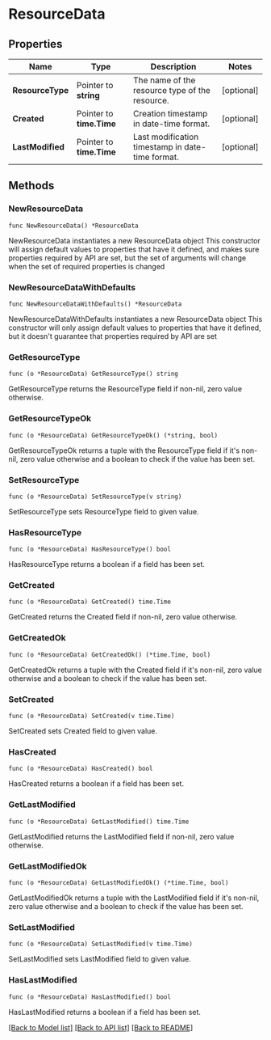 # ResourceData

## Properties

Name | Type | Description | Notes
------------ | ------------- | ------------- | -------------
**ResourceType** | Pointer to **string** | The name of the resource type of the resource. | [optional] 
**Created** | Pointer to **time.Time** | Creation timestamp in date-time format. | [optional] 
**LastModified** | Pointer to **time.Time** | Last modification timestamp in date-time format. | [optional] 

## Methods

### NewResourceData

`func NewResourceData() *ResourceData`

NewResourceData instantiates a new ResourceData object
This constructor will assign default values to properties that have it defined,
and makes sure properties required by API are set, but the set of arguments
will change when the set of required properties is changed

### NewResourceDataWithDefaults

`func NewResourceDataWithDefaults() *ResourceData`

NewResourceDataWithDefaults instantiates a new ResourceData object
This constructor will only assign default values to properties that have it defined,
but it doesn't guarantee that properties required by API are set

### GetResourceType

`func (o *ResourceData) GetResourceType() string`

GetResourceType returns the ResourceType field if non-nil, zero value otherwise.

### GetResourceTypeOk

`func (o *ResourceData) GetResourceTypeOk() (*string, bool)`

GetResourceTypeOk returns a tuple with the ResourceType field if it's non-nil, zero value otherwise
and a boolean to check if the value has been set.

### SetResourceType

`func (o *ResourceData) SetResourceType(v string)`

SetResourceType sets ResourceType field to given value.

### HasResourceType

`func (o *ResourceData) HasResourceType() bool`

HasResourceType returns a boolean if a field has been set.

### GetCreated

`func (o *ResourceData) GetCreated() time.Time`

GetCreated returns the Created field if non-nil, zero value otherwise.

### GetCreatedOk

`func (o *ResourceData) GetCreatedOk() (*time.Time, bool)`

GetCreatedOk returns a tuple with the Created field if it's non-nil, zero value otherwise
and a boolean to check if the value has been set.

### SetCreated

`func (o *ResourceData) SetCreated(v time.Time)`

SetCreated sets Created field to given value.

### HasCreated

`func (o *ResourceData) HasCreated() bool`

HasCreated returns a boolean if a field has been set.

### GetLastModified

`func (o *ResourceData) GetLastModified() time.Time`

GetLastModified returns the LastModified field if non-nil, zero value otherwise.

### GetLastModifiedOk

`func (o *ResourceData) GetLastModifiedOk() (*time.Time, bool)`

GetLastModifiedOk returns a tuple with the LastModified field if it's non-nil, zero value otherwise
and a boolean to check if the value has been set.

### SetLastModified

`func (o *ResourceData) SetLastModified(v time.Time)`

SetLastModified sets LastModified field to given value.

### HasLastModified

`func (o *ResourceData) HasLastModified() bool`

HasLastModified returns a boolean if a field has been set.


[[Back to Model list]](../README.md#documentation-for-models) [[Back to API list]](../README.md#documentation-for-api-endpoints) [[Back to README]](../README.md)


